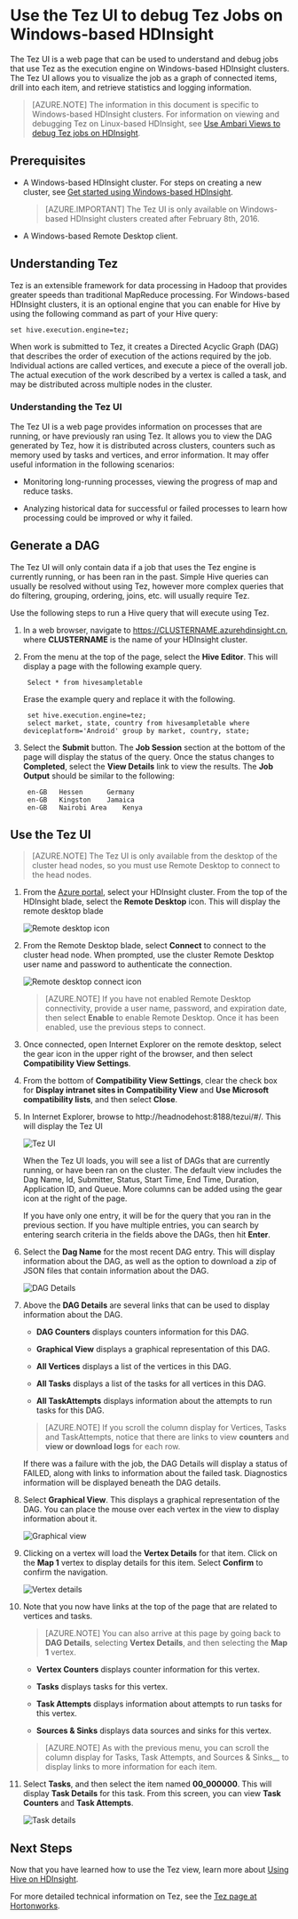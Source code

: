 <properties
pageTitle="Use Tez UI with Windows-based HDInsight | Azure"
description="Learn how to use the Tez UI to debug Tez jobs on Windows-based HDInsight HDInsight."
services="hdinsight"
documentationCenter=""
authors="Blackmist"
manager="jhubbard"
editor="cgronlun"/>

<tags
ms.service="hdinsight"
ms.devlang="na"
ms.topic="article"
ms.tgt_pltfrm="na"
ms.workload="big-data"
ms.date="10/04/2016"
wacn.date=""
ms.author="larryfr"/>

# Use the Tez UI to debug Tez Jobs on Windows-based HDInsight

The Tez UI is a web page that can be used to understand and debug jobs that use Tez as the execution engine on Windows-based HDInsight clusters. The Tez UI allows you to visualize the job as a graph of connected items, drill into each item, and retrieve statistics and logging information.

> [AZURE.NOTE] The information in this document is specific to Windows-based HDInsight clusters. For information on viewing and debugging Tez on Linux-based HDInsight, see [Use Ambari Views to debug Tez jobs on HDInsight](/documentation/articles/hdinsight-debug-ambari-tez-view/).

## Prerequisites

* A Windows-based HDInsight cluster. For steps on creating a new cluster, see [Get started using Windows-based HDInsight](/documentation/articles/hdinsight-hadoop-tutorial-get-started-windows-v1/).

    > [AZURE.IMPORTANT] The Tez UI is only available on Windows-based HDInsight clusters created after February 8th, 2016.

* A Windows-based Remote Desktop client.

## Understanding Tez

Tez is an extensible framework for data processing in Hadoop that provides greater speeds than traditional MapReduce processing. For Windows-based HDInsight clusters, it is an optional engine that you can enable for Hive by using the following command as part of your Hive query:

    set hive.execution.engine=tez;

When work is submitted to Tez, it creates a Directed Acyclic Graph (DAG) that describes the order of execution of the actions required by the job. Individual actions are called vertices, and execute a piece of the overall job. The actual execution of the work described by a vertex is called a task, and may be distributed across multiple nodes in the cluster.

### Understanding the Tez UI

The Tez UI is a web page provides information on processes that are running, or have previously ran using Tez. It allows you to view the DAG generated by Tez, how it is distributed across clusters, counters such as memory used by tasks and vertices, and error information. It may offer useful information in the following scenarios:

* Monitoring long-running processes, viewing the progress of map and reduce tasks.

* Analyzing historical data for successful or failed processes to learn how processing could be improved or why it failed.

## Generate a DAG

The Tez UI will only contain data if a job that uses the Tez engine is currently running, or has been ran in the past. Simple Hive queries can usually be resolved without using Tez, however more complex queries that do filtering, grouping, ordering, joins, etc. will usually require Tez.

Use the following steps to run a Hive query that will execute using Tez.

1. In a web browser, navigate to https://CLUSTERNAME.azurehdinsight.cn, where __CLUSTERNAME__ is the name of your HDInsight cluster.

2. From the menu at the top of the page, select the __Hive Editor__. This will display a page with the following example query.

        Select * from hivesampletable

    Erase the example query and replace it with the following.

        set hive.execution.engine=tez;
        select market, state, country from hivesampletable where deviceplatform='Android' group by market, country, state;

3. Select the __Submit__ button. The __Job Session__ section at the bottom of the page will display the status of the query. Once the status changes to __Completed__, select the __View Details__ link to view the results. The __Job Output__ should be similar to the following:
        
        en-GB   Hessen      Germany
        en-GB   Kingston    Jamaica
        en-GB   Nairobi Area    Kenya

## Use the Tez UI

> [AZURE.NOTE] The Tez UI is only available from the desktop of the cluster head nodes, so you must use Remote Desktop to connect to the head nodes.

1. From the [Azure portal](https://portal.azure.cn), select your HDInsight cluster. From the top of the HDInsight blade, select the __Remote Desktop__ icon. This will display the remote desktop blade

    ![Remote desktop icon](./media/hdinsight-debug-tez-ui/remotedesktopicon.png)

2. From the Remote Desktop blade, select __Connect__ to connect to the cluster head node. When prompted, use the cluster Remote Desktop user name and password to authenticate the connection.

    ![Remote desktop connect icon](./media/hdinsight-debug-tez-ui/remotedesktopconnect.png)

    > [AZURE.NOTE] If you have not enabled Remote Desktop connectivity, provide a user name, password, and expiration date, then select __Enable__ to enable Remote Desktop. Once it has been enabled, use the previous steps to connect.

3. Once connected, open Internet Explorer on the remote desktop, select the gear icon in the upper right of the browser, and then select __Compatibility View Settings__.

4. From the bottom of __Compatibility View Settings__, clear the check box for __Display intranet sites in Compatibility View__ and __Use Microsoft compatibility lists__, and then select __Close__.

5. In Internet Explorer, browse to http://headnodehost:8188/tezui/#/. This will display the Tez UI

    ![Tez UI](./media/hdinsight-debug-tez-ui/tezui.png)

    When the Tez UI loads, you will see a list of DAGs that are currently running, or have been ran on the cluster. The default view includes the Dag Name, Id, Submitter, Status, Start Time, End Time, Duration, Application ID, and Queue. More columns can be added using the gear icon at the right of the page.

    If you have only one entry, it will be for the query that you ran in the previous section. If you have multiple entries, you can search by entering search criteria in the fields above the DAGs, then hit __Enter__.

4. Select the __Dag Name__ for the most recent DAG entry. This will display information about the DAG, as well as the option to download a zip of JSON files that contain information about the DAG.

    ![DAG Details](./media/hdinsight-debug-tez-ui/dagdetails.png)

5. Above the __DAG Details__ are several links that can be used to display information about the DAG.

    * __DAG Counters__ displays counters information for this DAG.
    
    * __Graphical View__ displays a graphical representation of this DAG.
    
    * __All Vertices__ displays a list of the vertices in this DAG.
    
    * __All Tasks__ displays a list of the tasks for all vertices in this DAG.
    
    * __All TaskAttempts__ displays information about the attempts to run tasks for this DAG.
    
    > [AZURE.NOTE] If you scroll the column display for Vertices, Tasks and TaskAttempts, notice that there are links to view __counters__ and __view or download logs__ for each row.

    If there was a failure with the job, the DAG Details will display a status of FAILED, along with links to information about the failed task. Diagnostics information will be displayed beneath the DAG details.

7. Select __Graphical View__. This displays a graphical representation of the DAG. You can place the mouse over each vertex in the view to display information about it.

    ![Graphical view](./media/hdinsight-debug-tez-ui/dagdiagram.png)

8. Clicking on a vertex will load the __Vertex Details__ for that item. Click on the __Map 1__ vertex to display details for this item. Select __Confirm__ to confirm the navigation.

    ![Vertex details](./media/hdinsight-debug-tez-ui/vertexdetails.png)

9. Note that you now have links at the top of the page that are related to vertices and tasks.

    > [AZURE.NOTE] You can also arrive at this page by going back to __DAG Details__, selecting __Vertex Details__, and then selecting the __Map 1__ vertex.

    * __Vertex Counters__ displays counter information for this vertex.
    
    * __Tasks__ displays tasks for this vertex.
    
    * __Task Attempts__ displays information about attempts to run tasks for this vertex.
    
    * __Sources & Sinks__ displays data sources and sinks for this vertex.

    > [AZURE.NOTE] As with the previous menu, you can scroll the column display for Tasks, Task Attempts, and Sources & Sinks__ to display links to more information for each item.

10. Select __Tasks__, and then select the item named __00_000000__. This will display __Task Details__ for this task. From this screen, you can view __Task Counters__ and __Task Attempts__.

    ![Task details](./media/hdinsight-debug-tez-ui/taskdetails.png)

## Next Steps

Now that you have learned how to use the Tez view, learn more about [Using Hive on HDInsight](/documentation/articles/hdinsight-use-hive/).

For more detailed technical information on Tez, see the [Tez page at Hortonworks](http://hortonworks.com/hadoop/tez/).
